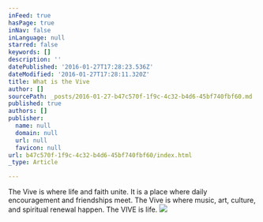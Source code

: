 ```yaml
---
inFeed: true
hasPage: true
inNav: false
inLanguage: null
starred: false
keywords: []
description: ''
datePublished: '2016-01-27T17:28:23.536Z'
dateModified: '2016-01-27T17:28:11.320Z'
title: What is the Vive
author: []
sourcePath: _posts/2016-01-27-b47c570f-1f9c-4c32-b4d6-45bf740fbf60.md
published: true
authors: []
publisher:
  name: null
  domain: null
  url: null
  favicon: null
url: b47c570f-1f9c-4c32-b4d6-45bf740fbf60/index.html
_type: Article

---
```

The Vive is where life and faith unite. It is a place where daily encouragement and friendships meet. The Vive is where music, art, culture, and spiritual renewal happen. The VIVE is life. ![](https://the-grid-user-content.s3-us-west-2.amazonaws.com/66e63db1-cf6e-487c-ad45-94bd5e1d81d0.jpg)